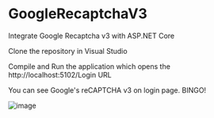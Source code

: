 # GoogleRecaptchaV3
Integrate Google Recaptcha v3 with ASP.NET Core

Clone the repository in Visual Studio 

Compile and Run the application which opens the http://localhost:5102/Login URL

You can see Google's reCAPTCHA v3 on login page. BINGO!

![image](https://user-images.githubusercontent.com/5236490/170804857-10cabd5b-23ac-47e8-82b7-449b35764ca8.png)

